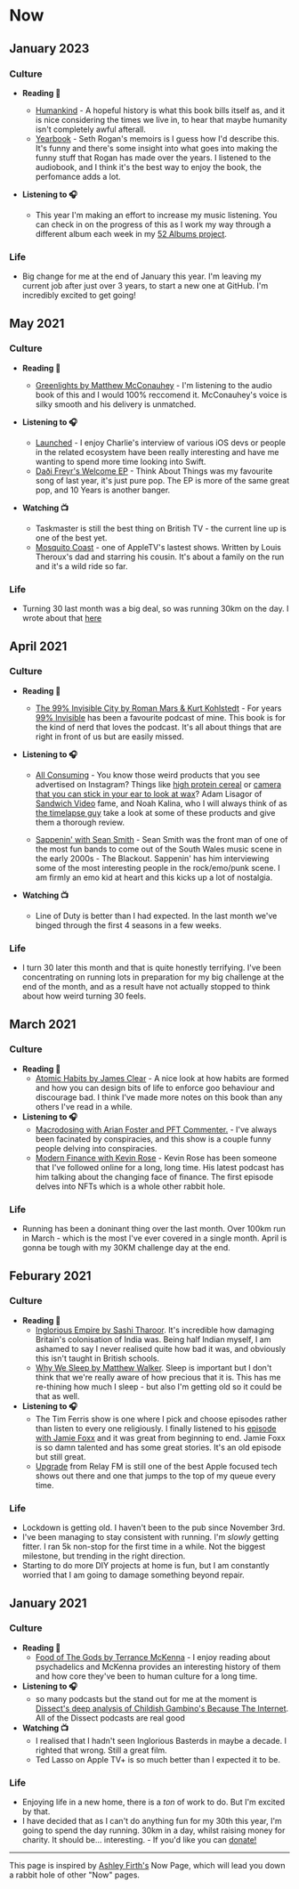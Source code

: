 ---
---
# Now

## January 2023

### Culture 

* **Reading 📕** 
   * [Humankind](https://amzn.to/3J7yDBt) - A hopeful history is what this book bills itself as, and it is nice considering the times we live in, to hear that maybe humanity isn't completely awful afterall. 
   * [Yearbook](https://amzn.to/3H0fLlc) - Seth Rogan's memoirs is I guess how I'd describe this. It's funny and there's some insight into what goes into making the funny stuff that Rogan has made over the years. I listened to the audiobook, and I think it's the best way to enjoy the book, the perfomance adds a lot. 

* **Listening to 🎧**
	* This year I'm making an effort to increase my music listening. You can check in on the progress of this as I work my way through a different album each week in my [52 Albums project](/Albums-2023/).
   

### Life
   * Big change for me at the end of January this year. I'm leaving my current job after just over 3 years, to start a new one at GitHub. I'm incredibly excited to get going!

## May 2021

### Culture 

* **Reading 📕** 
   * [Greenlights by Matthew McConauhey](https://amzn.to/3hz3Tve) - I'm listening to the audio book of this and I would 100% reccomend it. McConauhey's voice is silky smooth and his delivery is unmatched.  

* **Listening to 🎧**
	* [Launched](https://launchedfm.com) - I enjoy Charlie's interview of various iOS devs or people in the related ecosystem have been really interesting and have me wanting to spend more time looking into Swift.
	* [Daði Freyr's Welcome EP](https://open.spotify.com/album/2kyjJ29FqLjMt4dnSEDvbn?si=-TI5TN_wQkuFVhGOuhRnHA) - Think About Things was my favourite song of last year, it's just pure pop. The EP is more of the same great pop, and 10 Years is another banger.
   
* **Watching 📺**
   * Taskmaster is still the best thing on British TV - the current line up is one of the best yet.
   * [Mosquito Coast](https://www.imdb.com/title/tt11041132/) - one of AppleTV's lastest shows. Written by Louis Theroux's dad and starring his cousin. It's about a family on the run and it's a wild ride so far.

### Life
   * Turning 30 last month was a big deal, so was running 30km on the day. I wrote about that [here](https://dkatri.xyz/blog/ran30-may21/)

## April 2021

### Culture 
* **Reading 📕** 
   * [The 99% Invisible City by Roman Mars & Kurt Kohlstedt](https://amzn.to/3sTZrtQ) - For years [99% Invisible](https://99pi.org) has been a favourite podcast of mine. This book is for the kind of nerd that loves the podcast. It's all about things that are right in front of us but are easily missed. 

* **Listening to 🎧**
   * [All Consuming](https://allconsuming.show) - You know those weird products that you see advertised on Instagram? Things like [high protein cereal](https://magicspoon.com/) or [camera that you can stick in your ear to look at wax](https://axelglade.com)? Adam Lisagor of [Sandwich Video](https://sandwich.co) fame, and Noah Kalina, who I will always think of as [the timelapse guy](https://www.youtube.com/watch?v=wAIZ36GI4p8) take a look at some of these products and give them a thorough review. 

   * [Sappenin' with Sean Smith](https://instagram.com/sappeninpod) - Sean Smith was the front man of one of the most fun bands to come out of the South Wales music scene in the early 2000s - The Blackout. Sappenin' has him interviewing some of the most interesting people in the rock/emo/punk scene. I am firmly an emo kid at heart and this kicks up a lot of nostalgia. 

* **Watching 📺**
   * Line of Duty is better than I had expected. In the last month we've binged through the first 4 seasons in a few weeks.

### Life
   * I turn 30 later this month and that is quite honestly terrifying. I've been concentrating on running lots in preparation for my big challenge at the end of the month, and as a result have not actually stopped to think about how weird turning 30 feels. 

## March 2021

### Culture 
* **Reading 📕** 
    * [Atomic Habits by James Clear](https://amzn.to/3sGSpbZ) - A nice look at how habits are formed and how you can design bits of life to enforce goo behaviour and discourage bad. I think I've made more notes on this book than any others I've read in a while. 
* **Listening to 🎧**
    * [Macrodosing with Arian Foster and PFT Commenter.](https://www.youtube.com/channel/UC0qRbXeOUYT7J9dgzryXl0A) - I've always been facinated by conspiracies, and this show is a couple funny people delving into conspiracies.  
    * [Modern Finance with Kevin Rose](https://mofi.net) - Kevin Rose has been someone that I've followed online for a long, long time. His latest podcast has him talking about the changing face of finance. The first episode delves into NFTs which is a whole other rabbit hole.
### Life
* Running has been a doninant thing over the last month. Over 100km run in March - which is the most I've ever covered in a single month. April is gonna be tough with my 30KM challenge day at the end.


## Feburary 2021

### Culture
* **Reading 📕** 
    - [Inglorious Empire by Sashi Tharoor](https://amzn.to/2NIn2y8). It's incredible how damaging Britain's colonisation of India was. Being half Indian myself, I am ashamed to say I never realised quite how bad it was, and obviously this isn't taught in British schools.
    - [Why We Sleep by Matthew Walker](https://amzn.to/2M1OaHI). Sleep is important but I don't think that we're really aware of how precious that it is. This has me re-thining how much I sleep - but also I'm getting old so it could be that as well.
* **Listening to 🎧** 
    - The Tim Ferris show is one where I pick and choose episodes rather than listen to every one religiously. I finally listened to his [episode with Jamie Foxx](https://tim.blog/2015/12/06/jamie-foxx/) and it was great from beginning to end. Jamie Foxx is so damn talented and has some great stories. It's an old episode but still great.
    - [Upgrade](https://relay.fm/upgrade) from Relay FM is still one of the best Apple focused tech shows out there and one that jumps to the top of my queue every time.

### Life 
* Lockdown is getting old. I haven't been to the pub since November 3rd. 
* I've been managing to stay consistent with running. I'm _slowly_ getting fitter. I ran 5k non-stop for the first time in a while. Not the biggest milestone, but trending in the right direction. 
* Starting to do more DIY projects at home is fun, but I am constantly worried that I am going to damage something beyond repair.


## January 2021 

### Culture
* **Reading 📕**
    - [Food of The Gods by Terrance McKenna](https://amzn.to/2Zw23ku) - I enjoy reading about psychadelics and McKenna provides an interesting history of them and how core they've been to human culture for a long time.
* **Listening to 🎧**   
    - so many podcasts but the stand out for me at the moment is [Dissect's deep analysis of Childish Gambino's Because The Internet](https://dissectpodcast.com/2020/09/07/season-7-because-the-internet/). All of the Dissect podcasts are real good
* **Watching 📺**
    - I realised that I hadn't seen Inglorious Basterds in maybe a decade. I righted that wrong. Still a great film.
    - Ted Lasso on Apple TV+ is so much better than I expected it to be. 


### Life
* Enjoying life in a new home, there is a _ton_ of work to do. But I'm excited by that.
* I have decided that as I can't do anything fun for my 30th this year, I'm going to spend the day running. 30km in a day, whilst raising money for charity. It should be... interesting. - If you'd like you can [donate!](https://www.justgiving.com/fundraising/dk30km)


***

This page is inspired by [Ashley Firth's](https://mrfirthy.me/now) Now Page, which will lead you down a rabbit hole of other "Now" pages. 
